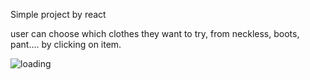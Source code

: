 Simple project by react 

user can choose which clothes they want to try, from neckless, boots, pant.... by clicking on item.



![loading](https://user-images.githubusercontent.com/75282610/158704918-d0fd673c-e2c5-4c02-ba83-cd41655734d2.gif)
